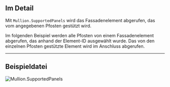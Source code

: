 ## Im Detail
Mit `Mullion.SupportedPanels` wird das Fassadenelement abgerufen, das vom angegebenen Pfosten gestützt wird.

Im folgenden Beispiel werden alle Pfosten von einem Fassadenelement abgerufen, das anhand der Element-ID ausgewählt wurde. Das von den einzelnen Pfosten gestützte Element wird im Anschluss abgerufen.
___
## Beispieldatei

![Mullion.SupportedPanels](./Revit.Elements.Mullion.SupportedPanels_img.jpg)
